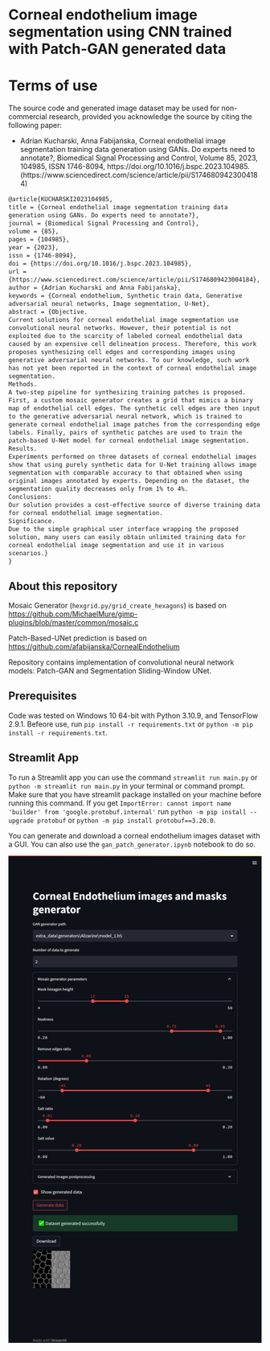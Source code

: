 # Corneal endothelium image segmentation using CNN trained with Patch-GAN generated data

# Terms of use
<p>The source code and generated image dataset may be used for non-commercial research, provided you acknowledge the source by citing the following paper:<p>
<ul>
  <li> Adrian Kucharski, Anna Fabijańska, Corneal endothelial image segmentation training data generation using GANs. Do experts need to annotate?, Biomedical Signal Processing and Control, Volume 85, 2023, 104985, ISSN 1746-8094, https://doi.org/10.1016/j.bspc.2023.104985. (https://www.sciencedirect.com/science/article/pii/S1746809423004184)</li>
</ul>

<pre><code>@article{KUCHARSKI2023104985,
title = {Corneal endothelial image segmentation training data generation using GANs. Do experts need to annotate?},
journal = {Biomedical Signal Processing and Control},
volume = {85},
pages = {104985},
year = {2023},
issn = {1746-8094},
doi = {https://doi.org/10.1016/j.bspc.2023.104985},
url = {https://www.sciencedirect.com/science/article/pii/S1746809423004184},
author = {Adrian Kucharski and Anna Fabijańska},
keywords = {Corneal endothelium, Synthetic train data, Generative adversarial neural networks, Image segmentation, U-Net},
abstract = {Objective.
Current solutions for corneal endothelial image segmentation use convolutional neural networks. However, their potential is not exploited due to the scarcity of labeled corneal endothelial data caused by an expensive cell delineation process. Therefore, this work proposes synthesizing cell edges and corresponding images using generative adversarial neural networks. To our knowledge, such work has not yet been reported in the context of corneal endothelial image segmentation.
Methods.
A two-step pipeline for synthesizing training patches is proposed. First, a custom mosaic generator creates a grid that mimics a binary map of endothelial cell edges. The synthetic cell edges are then input to the generative adversarial neural network, which is trained to generate corneal endothelial image patches from the corresponding edge labels. Finally, pairs of synthetic patches are used to train the patch-based U-Net model for corneal endothelial image segmentation.
Results.
Experiments performed on three datasets of corneal endothelial images show that using purely synthetic data for U-Net training allows image segmentation with comparable accuracy to that obtained when using original images annotated by experts. Depending on the dataset, the segmentation quality decreases only from 1% to 4%.
Conclusions:
Our solution provides a cost-effective source of diverse training data for corneal endothelial image segmentation.
Significance.
Due to the simple graphical user interface wrapping the proposed solution, many users can easily obtain unlimited training data for corneal endothelial image segmentation and use it in various scenarios.}
}</code></pre>

## About this repository

Mosaic Generator (`hexgrid.py/grid_create_hexagons`) is based on https://github.com/MichaelMure/gimp-plugins/blob/master/common/mosaic.c

Patch-Based-UNet prediction is based on https://github.com/afabijanska/CornealEndothelium

Repository contains implementation of convolutional neural network models: Patch-GAN and Segmentation Sliding-Window UNet.

## Prerequisites
Code was tested on Windows 10 64-bit with Python 3.10.9, and TensorFlow 2.9.1. Befeore use, run `pip install -r requirements.txt` or `python -m pip install -r requirements.txt`.


## Streamlit App
To run a Streamlit app you can use the command `streamlit run main.py` or `python -m streamlit run main.py` in your terminal or command prompt. Make sure that you have streamlit package installed on your machine before running this command.
If you get `ImportError: cannot import name 'builder' from 'google.protobuf.internal'` run `python -m pip install --upgrade protobuf` or `python -m pip install protobuf==3.20.0`.

You can generate and download a corneal endothelium images dataset with a GUI. You can also use the `gan_patch_generator.ipynb` notebook to do so.

![plot](./docs/app_frontend.png)